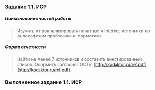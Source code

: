### Задание 1.1. ИСР

##### Наименование частей работы
      
> Изучить и проанализировать печатные и Internet-источники по философским проблемам информатики.

##### Форма отчетности
      
> Найти не менее 7 источников и составить аннотированный список.
  Оформить согласно ГОСТу: [http://kodaktor.ru/ref.pdf](http://kodaktor.ru/ref.pdf).

### Выполненное задание 1.1. ИСР
